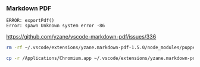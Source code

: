 

### Markdown PDF

    ERROR: exportPdf()
    Error: spawn Unknown system error -86

https://github.com/yzane/vscode-markdown-pdf/issues/336

```bash
rm -rf ~/.vscode/extensions/yzane.markdown-pdf-1.5.0/node_modules/puppeteer-core/.local-chromium/mac-722234/chrome-mac/Chromium.app

cp -r /Applications/Chromium.app ~/.vscode/extensions/yzane.markdown-pdf-1.5.0/node_modules/puppeteer-core/.local-chromium/mac-722234/chrome-mac/
```
